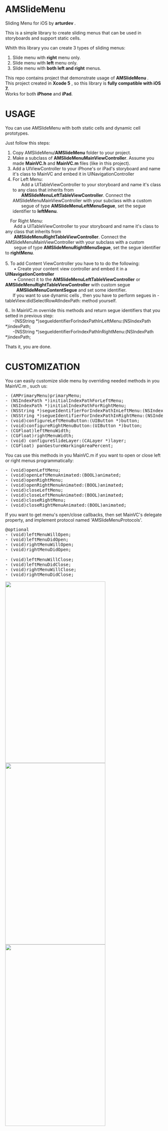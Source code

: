 AMSlideMenu  
===========

Sliding Menu for iOS by <b> arturdev </b>.

This is a simple library to create sliding menus that can be used in storyboards and support static cells.

Whith this library you can create 3 types of sliding menus: <br>
1. Slide menu with <b>right</b> menu only. <br>
2. Slide menu with <b>left</b> menu only. <br>
3. Slide menu with <b>both left and right</b> menus. <br>


This repo contains project that demonstrate usage of <b> AMSlideMenu </b>.<br>
This project created in <b>Xcode 5</b> , so this library is <b>fully compatible with iOS 7.</b><br>
Works for both <b>iPhone</b> and <b>iPad</b>.

USAGE
=====

You can use AMSlideMenu with both static cells and dynamic cell prototypes.

Just follow this steps:<br>
1. Copy AMSlideMenu/<b>AMSlideMenu</b> folder to your project. <br>
2. Make a subclass of <b>AMSlideMenuMainViewController</b>. Assume you made <b>MainVC.h</b> and <b>MainVC.m</b> files (like in this project).<br> 
3. Add a UIViewController to your iPhone's or iPad's storyboard and name it's class to MainVC and embed it in UINavigationController<br>
4. For Left  Menu:<br>
&nbsp;&nbsp;&nbsp;&nbsp;&nbsp;&nbsp;&nbsp;Add a UITableViewController to your storyboard and name it's class to any class that inherits from <br>
&nbsp;&nbsp;&nbsp;&nbsp;&nbsp;&nbsp;&nbsp;<b>AMSlideMenuLeftTableViewController</b>. Connect the AMSlideMenuMainViewController with your subclass with a custom 
&nbsp;&nbsp;&nbsp;&nbsp;&nbsp;&nbsp;&nbsp;segue of type <b>AMSlideMenuLeftMenuSegue</b>, set the segue identifier to <b>leftMenu</b>.    

&nbsp;&nbsp;&nbsp;&nbsp;For Right Menu:<br>
&nbsp;&nbsp;&nbsp;&nbsp;&nbsp;&nbsp;&nbsp;Add a UITableViewController to your storyboard and name it's class to any class that inherits from <br>
&nbsp;&nbsp;&nbsp;&nbsp;&nbsp;&nbsp;&nbsp;<b>AMSlideMenuRightTableViewController</b>. Connect the AMSlideMenuMainViewController with your subclass with a custom 
&nbsp;&nbsp;&nbsp;&nbsp;&nbsp;&nbsp;&nbsp;segue of type <b>AMSlideMenuRightMenuSegue</b>, set the segue identifier to <b>rightMenu</b>.<br>     
5. To add Content ViewController you have to to do the following:<br>
&nbsp;&nbsp;&nbsp;&nbsp;&nbsp;&nbsp;&nbsp;&#8226; Create your content view controller and embed it in a <b>UINavigationController</b><br>
&nbsp;&nbsp;&nbsp;&nbsp;&nbsp;&nbsp;&nbsp;&#8226; Connect it to the <b>AMSlideMenuLeftTableViewController</b> or <b>AMSlideMenuRightTableViewController</b> with custom segue 
&nbsp;&nbsp;&nbsp;&nbsp;&nbsp;&nbsp;&nbsp;&nbsp;&nbsp;<b>AMSlideMenuContentSegue</b> and set some identifier.<br>
&nbsp;&nbsp;&nbsp;&nbsp;&nbsp; If you want to use dynamic cells , then you have to perform segues in 
-tableView:didSelectRowAtIndexPath: method yourself.<br>

6.. In MainVC.m override this methods and return segue identifiers that you setted in previous step: <br>
&nbsp;&nbsp;&nbsp;&nbsp;&nbsp;&nbsp;-(NSString *)segueIdentifierForIndexPathInLeftMenu:(NSIndexPath *)indexPath; <br>
&nbsp;&nbsp;&nbsp;&nbsp;&nbsp;&nbsp;-(NSString *)segueIdentifierForIndexPathInRightMenu:(NSIndexPath *)indexPath; <br>

Thats it, you are done.

CUSTOMIZATION
=============

You can easily customize slide menu by overriding needed methods in you MainVC.m , such us: 
<pre>
- (AMPrimaryMenu)primaryMenu;
- (NSIndexPath *)initialIndexPathForLeftMenu;
- (NSIndexPath *)initialIndexPathForRightMenu;
- (NSString *)segueIdentifierForIndexPathInLeftMenu:(NSIndexPath *)indexPath;
- (NSString *)segueIdentifierForIndexPathInRightMenu:(NSIndexPath *)indexPath;
- (void)configureLeftMenuButton:(UIButton *)button;
- (void)configureRightMenuButton:(UIButton *)button;
- (CGFloat)leftMenuWidth;
- (CGFloat)rightMenuWidth;
- (void) configureSlideLayer:(CALayer *)layer;
- (CGFloat) panGestureWarkingAreaPercent;
</pre>

You cas use this methods in you MainVC.m if you want to open or close left or right menus programmatically:
<pre>
- (void)openLeftMenu;
- (void)openLeftMenuAnimated:(BOOL)animated;
- (void)openRightMenu;
- (void)openRightMenuAnimated:(BOOL)animated;
- (void)closeLeftMenu;
- (void)closeLeftMenuAnimated:(BOOL)animated;
- (void)closeRightMenu;
- (void)closeRightMenuAnimated:(BOOL)animated;
</pre>

If you want to get menu's open/close callbacks, then set MainVC's delegate property,
and implement protocol named 'AMSlideMenuProtocols'.
<pre>
@optional
- (void)leftMenuWillOpen;
- (void)leftMenuDidOpen;
- (void)rightMenuWillOpen;
- (void)rightMenuDidOpen;

- (void)leftMenuWillClose;
- (void)leftMenuDidClose;
- (void)rightMenuWillClose;
- (void)rightMenuDidClose;
</pre>

<img src="https://raw.github.com/arturdev/AMSlideMenu/5c5af35e78a34275e1a3665b37b75ecd715b5d3c/AMSlideMenu/ScreenShotLeftMenu.png" width="320" height="580"><br>
<img src="https://raw.github.com/arturdev/AMSlideMenu/5c5af35e78a34275e1a3665b37b75ecd715b5d3c/AMSlideMenu/ScreenshowRightMenu.png" width="320" height="580"><br>
<img src="https://raw.github.com/arturdev/AMSlideMenu/5c5af35e78a34275e1a3665b37b75ecd715b5d3c/AMSlideMenu/ScreenshotBothMenu.png" width="320" height="580">
